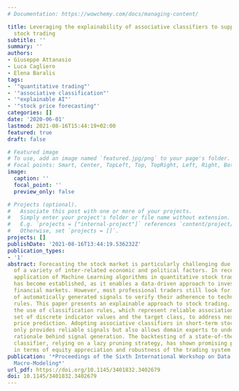 ```yaml
---
# Documentation: https://wowchemy.com/docs/managing-content/

title: Leveraging the explainability of associative classifiers to support quantitative
  stock trading
subtitle: ''
summary: ''
authors:
- Giuseppe Attanasio
- Luca Cagliero
- Elena Baralis
tags:
- '"quantitative trading"'
- '"associative classification"'
- '"explainable AI"'
- '"stock price forecasting"'
categories: []
date: '2020-06-01'
lastmod: 2021-08-16T15:44:19+02:00
featured: true
draft: false

# Featured image
# To use, add an image named `featured.jpg/png` to your page's folder.
# Focal points: Smart, Center, TopLeft, Top, TopRight, Left, Right, BottomLeft, Bottom, BottomRight.
image:
  caption: ''
  focal_point: ''
  preview_only: false

# Projects (optional).
#   Associate this post with one or more of your projects.
#   Simply enter your project's folder or file name without extension.
#   E.g. `projects = ["internal-project"]` references `content/project/deep-learning/index.md`.
#   Otherwise, set `projects = []`.
projects: []
publishDate: '2021-08-16T13:44:19.536232Z'
publication_types:
- '1'
abstract: Forecasting the stock market is particularly challenging due to the presence
  of a variety of inter-related economic and political factors. In recent years, the
  application of Machine Learning algorithms in quantitative stock trading systems
  has become established, as it enables a data-driven approach to investing in the
  financial markets. However, most professional traders still look for an explanation
  of automatically generated signals to verify their adherence to technical and fundamental
  rules. This paper presents an explainable approach to stock trading. It investigates
  the use of classification rules, which represent reliable associations between a
  set of discrete indicator values and the target class, to address next-day stock
  price prediction. Adopting associative classifiers in short-term stock trading not
  only provides reliable signals but also allows domain experts to understand the
  rationale behind signal generation. The backtesting of a state-of-the-art associative
  classifier, relying on a lazy pruning strategy, has shown promising performance
  in terms of equity appreciation and robustness of the trading system to market drawdowns.
publication: '*Proceedings of the Sixth International Workshop on Data Science for
  Macro-Modeling*'
url_pdf: https://doi.org/10.1145/3401832.3402679
doi: 10.1145/3401832.3402679
---
```

